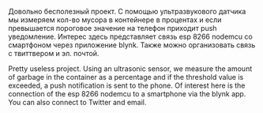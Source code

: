 Довольно бесполезный проект.
С помощью ультразвукового датчика мы измеряем кол-во мусора в контейнере в процентах
и если превышается пороговое значение на телефон приходит push уведомление.
Интерес здесь представляет связь esp 8266 nodemcu со смартфоном через приложение blynk.
Также можно организовать связь с твиттвером и эл. почтой.

Pretty useless project.
Using an ultrasonic sensor, we measure the amount of garbage in the container as a percentage
and if the threshold value is exceeded, a push notification is sent to the phone.
Of interest here is the connection of the esp 8266 nodemcu to a smartphone via the blynk app.
You can also connect to Twitter and email.
